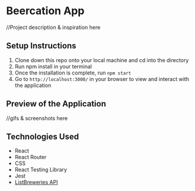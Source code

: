 # Beercation App

//Project description & inspiration here 

## Setup Instructions 

1. Clone down this repo onto your local machine and cd into the directory
2. Run npm install in your terminal
3. Once the installation is complete, run `npm start`
4. Go to `http://localhost:3000/` in your browser to view and interact with the application

## Preview of the Application

//gifs & screenshots here

## Technologies Used

- React
- React Router
- CSS
- React Testing Library
- Jest 
- [ListBreweries API](https://www.openbrewerydb.org/documentation/01-listbreweries)
